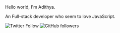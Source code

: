Hello world, I'm Adithya.

An Full-stack developer who seem to love JavaScript.

![Twitter Follow](https://img.shields.io/twitter/follow/adisreyaj?color=%231DA1F2&logo=twitter&style=for-the-badge) ![GitHub followers](https://img.shields.io/github/followers/adisreyaj?logo=github&style=for-the-badge)
